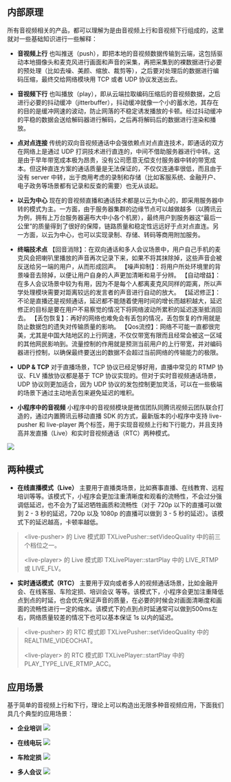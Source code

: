 ## 内部原理
所有音视频相关的产品，都可以理解为是由音视频上行和音视频下行组成的，这里就对一些基础知识进行一些解释：
- **音视频上行**
也叫推送（push），即把本地的音视频数据传输到云端，这包括驱动本地摄像头和麦克风进行画面和声音的采集，再把采集到的裸数据进行必要的预处理（比如去噪、美颜、缩放、裁剪等），之后要对处理后的数据进行编码压缩，最终交给网络模块用 TCP 或者 UDP 协议发送出去。

- **音视频下行**
也叫播放（play），即从云端拉取编码压缩后的音视频数据，之后进行必要的抖动缓冲（jitterbuffer），抖动缓冲就像一个小的蓄水池，其存在的目的是缓冲网速的波动，防止网落的不稳定诱发播放的卡顿。经过抖动缓冲的平稳的数据会送给解码器进行解码，之后再将解码后的数据进行渲染和播放。

- **点对点连接**
传统的双向音视频通话中会强依赖点对点直连技术，即通话的双方在网络上是通过 UDP 打洞技术进行直连的，中间不借助服务器进行中转。这是由于早年带宽成本极为昂贵，没有公司愿意无偿支付服务器中转的带宽成本。但这种直连方案的通话质量是无法保证的，不仅仅连通率很低，而且由于没有 server 中转，出于商用考虑的录制和存储（比如客服系统、金融开户、电子政务等场景都有记录和反查的需要）也无从谈起。

- **以云为中心**
现在的音视频直播和通话技术都是以云为中心的，即采用服务器中转的模式为主。一方面，由于服务器集群的边缘节点可以越做越多（以腾讯云为例，拥有上万台服务器遍布大中小各个机房），最终用户到服务器这“最后一公里”的质量得到了很好的保障，链路质量和稳定性远远好于点对点直连。另一方面，以云为中心，也可以实现录制、存储、转码等商用附加服务。

- **终端技术点**
【回音消除】：在双向通话和多人会议场景中，用户自己手机的麦克风会把喇叭里播放的声音再次记录下来，如果不将其抹除掉，这些声音会被反送给另一端的用户，从而形成回声。
【噪声抑制】：将用户所处环境里的背景噪音去除掉，以便让用户自身的人声更加清晰和易于分辨。
【自动增益】：在多人会议场景中较为有用，因为不是每个人都离麦克风同样的距离，所以声学处理模块需要对距离较远的发言者的声音进行自动的放大。
【延迟修正】：不论是直播还是视频通话，延迟都不能随着使用时间的增长而越积越大，延迟修正的目标是要在用户不易察觉的情况下将网络波动所累积的延迟逐渐抵消回去。
【丢包恢复】：再好的网络也难免会有丢包的情况，丢包恢复的作用就是防止数据包的遗失对传输质量的影响。
【Qos流控】：网络不可能一直都很完美，尤其是中国大陆地区的上行网速，不仅仅带宽有限而且经常会被这一区域的其他网民影响到。流量控制的作用就是预测当前用户的上行带宽，并对编码器进行控制，以确保最终要送出的数据不会超过当前网络的传输能力的极限。

- **UDP & TCP**
对于直播场景，TCP 协议已经足够好用，直播中常见的 RTMP 协议、FLV 播放协议都是基于 TCP 协议实现的。但对于实时音视频通话场景，UDP 协议则更加适合，因为 UDP 协议的发包控制更加灵活，可以在一些极端的场景下通过主动地丢包来避免延迟的堆积。

- **小程序中的音视频**
小程序中的音视频模块是微信团队同腾讯视频云团队联合打造的，通过内置腾讯云移动直播 SDK 的方式，最新版本的小程序中支持 live-pusher 和 live-player 两个标签，用于实现音视频上行和下行能力，并且支持高并发直播（Live）和实时音视频通话（RTC）两种模式。

![](//mc.qcloudimg.com/static/img/6a14ff3b24b8b3248eda2c7f987b5dfb/image.jpg)

## 两种模式
- **在线直播模式（Live）**
主要用于直播类场景，比如赛事直播、在线教育、远程培训等等。该模式下，小程序会更加注重清晰度和观看的流畅性，不会过分强调低延迟，也不会为了延迟牺牲画质和流畅性（对于 720p 以下的直播可以做到 2 - 3 秒的延迟，720p 以及 1080p 的直播可以做到 3 - 5 秒的延迟）。该模式下的延迟越高，卡顿率越低。

 > &lt;live-pusher&gt; 的 Live 模式即 TXLivePusher::setVideoQuality 中的前三个档位之一。
 > 
 > &lt;live-player&gt; 的 Live 模式即 TXLivePlayer::startPlay 中的 LIVE_RTMP 或 LIVE_FLV。

- **实时通话模式（RTC）**
主要用于双向或者多人的视频通话场景，比如金融开会、在线客服、车险定损、培训会议 等等。该模式下，小程序会更加注重降低点到点的时延，也会优先保证声音的质量，在必要的时候会对画面清晰度和画面的流畅性进行一定的缩水。该模式下的点到点时延通常可以做到500ms左右，网络质量较差的情况下也可以基本保证 1s 以内的延迟。

 > &lt;live-pusher&gt; 的 RTC 模式即 TXLivePusher::setVideoQuality 中的 REALTIME_VIDEOCHAT。
 > 
 > &lt;live-player&gt; 的 RTC 模式即 TXLivePlayer::startPlay 中的 PLAY_TYPE_LIVE_RTMP_ACC。

## 应用场景
基于简单的音视频上行和下行，理论上可以构造出无限多种音视频应用，下面我们具几个典型的应用场景：

- **企业培训**
![](//mc.qcloudimg.com/static/img/2227bae17d0ec7b20c559dce95970e58/image.jpg)

- **在线电玩**
![](//mc.qcloudimg.com/static/img/6439160b7f1d0c0fc170e814d5b182c3/image.jpg)

- **车险定损**
![](//mc.qcloudimg.com/static/img/b521038719919583a3ca58a27bd36c07/image.jpg)

- **多人会议**
![](//mc.qcloudimg.com/static/img/272878f44773f51d4b1d3d9688aed0d3/image.jpg)



